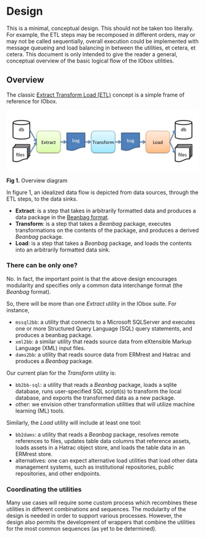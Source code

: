 # Design

This is a minimal, conceptual design. This should not be taken too literally.
For example, the ETL steps may be recomposed in different orders, may or may not
be called sequentially, overall execution could be implemented with message
queueing and load balancing in between the utilities, et cetera, et cetera. This
document is only intended to give the reader a general, conceptual overview of
the basic logical flow of the IObox utilities.

## Overview

The classic [Extract Transform Load (ETL)](https://en.wikipedia.org/wiki/Extract,_transform,_load)
concept is a simple frame of reference for IObox.

![Alt text](./iobox-overview.jpg "Overview diagram")

**Fig 1.** Overview diagram

In figure 1, an idealized data flow is depicted from data sources, through the
ETL steps, to the data sinks.

* **Extract**: is a step that takes in arbitrarily formatted data and produces a data
package in the [Beanbag format](./bags.md).
* **Transform**: is a step that takes a *Beanbag* package, executes transformations
on the contents of the package, and produces a derived *Beanbag* package.
* **Load**: is a step that takes a *Beanbag* package, and loads the contents into an
arbitrarily formatted data sink.

### There can be only one?

No. In fact, the important point is that the above design encourages modularity
and specifies only a common data interchange format (the *Beanbag* format).

So, there will be more than one *Extract* utility in the IObox suite. For
instance,

* `mssql2bb`: a utility that connects to a Microsoft SQLServer and executes one or
more Structured Query Language (SQL) query statements, and produces a beanbag
package.
* `xml2bb`: a similar utility that reads source data from eXtensible Markup
Language (XML) input files.
* `dams2bb`: a utility that reads source data from ERMrest and Hatrac and
produces a *Beanbag* package.

Our current plan for the *Transform* utility is:

* `bb2bb-sql`: a utility that reads a *Beanbag* package, loads a sqlite
database, runs user-specified SQL script(s) to transform the local database, and
exports the transformed data as a new package.
* other: we envision other transformation utilities that will utilize machine
learning (ML) tools.

Similarly, the *Load* utility will include at least one tool:

* `bb2dams`: a utility that reads a *Beanbag* package, resolves remote references
to files, updates table data columns that reference assets, loads assets in a
Hatrac object store, and loads the table data in an ERMrest store.
* alternatives: one can expect alternative load utilities that load other data
management systems, such as institutional repositories, public repositories, and
other endpoints.

### Coordinating the utilities

Many use cases will require some custom process which recombines these utilities
in different combinations and sequences. The modularity of the design is needed
in order to support various processes. However, the design also permits the
development of wrappers that combine the utilities for the most common sequences
(as yet to be determined).

